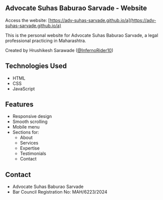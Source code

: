 ## Advocate Suhas Baburao Sarvade - Website

Access the website: [https://adv-suhas-sarvade.github.io/a](https://adv-suhas-sarvade.github.io/a)

This is the personal website for Advocate Suhas Baburao Sarvade, a legal professional practicing in Maharashtra.

Created by Hrushikesh Sarawade ([@InfernoRider10](https://github.com/InfernoRider10))

## Technologies Used

*   HTML
*   CSS
*   JavaScript

## Features

*   Responsive design
*   Smooth scrolling
*   Mobile menu
*   Sections for:
    *   About
    *   Services
    *   Expertise
    *   Testimonials
    *   Contact

## Contact

*   Advocate Suhas Baburao Sarvade
*   Bar Council Registration No: MAH/6223/2024
